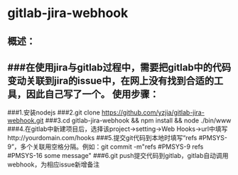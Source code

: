 gitlab-jira-webhook
===================
概述：
-----------------------------------  
###在使用jira与gitlab过程中，需要把gitlab中的代码变动关联到jira的issue中，在网上没有找到合适的工具，因此自己写了一个。
使用步骤：
-----------------------------------  
###1.安装nodejs
###2.git clone https://github.com/yzjia/gitlab-jira-webhook.git
###3.cd gitlab-jira-webhook && npm install && node ./bin/www
###4.在gitlab中新建项目后，选择该project->setting->Web Hooks->url中填写http://yourdomain.com/hooks
###5.提交git代码到本地时填写“refs #PMSYS-9”，多个关联用空格分隔。例如：git commit -m"refs #PMSYS-9 refs #PMSYS-16 some message"
###6.git push提交代码到gitlab，gitlab自动调用webhook，为相应issue新增备注
